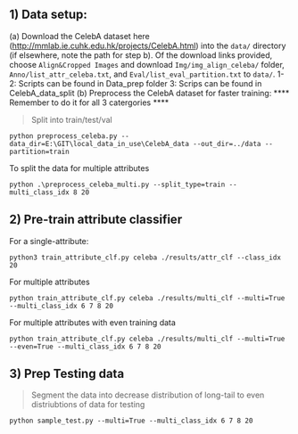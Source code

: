 ## 1) Data setup:
(a) Download the CelebA dataset here (http://mmlab.ie.cuhk.edu.hk/projects/CelebA.html) into the `data/` directory (if elsewhere, note the path for step b). Of the download links provided, choose `Align&Cropped Images` and download `Img/img_align_celeba/` folder, `Anno/list_attr_celeba.txt`, and `Eval/list_eval_partition.txt` to `data/`.
1-2: Scripts can be found in Data_prep folder
3: Scrips can be found in CelebA_data_split
(b) Preprocess the CelebA dataset for faster training:
**** Remember to do it for all 3 catergories ****
>Split into train/test/val
```
python preprocess_celeba.py --data_dir=E:\GIT\local_data_in_use\CelebA_data --out_dir=../data --partition=train
```

To split the data for multiple attributes
```
python .\preprocess_celeba_multi.py --split_type=train --multi_class_idx 8 20
```



## 2) Pre-train attribute classifier
For a single-attribute:
```
python3 train_attribute_clf.py celeba ./results/attr_clf --class_idx 20
```
For multiple attributes
``` 
python train_attribute_clf.py celeba ./results/multi_clf --multi=True --multi_class_idx 6 7 8 20
```
For multiple attributes with even training data
``` 
python train_attribute_clf.py celeba ./results/multi_clf --multi=True --even=True --multi_class_idx 6 7 8 20
```

## 3) Prep Testing data 
> Segment the data into decrease distribution of long-tail to even distriubtions of data for testing

```
python sample_test.py --multi=True --multi_class_idx 6 7 8 20
```

